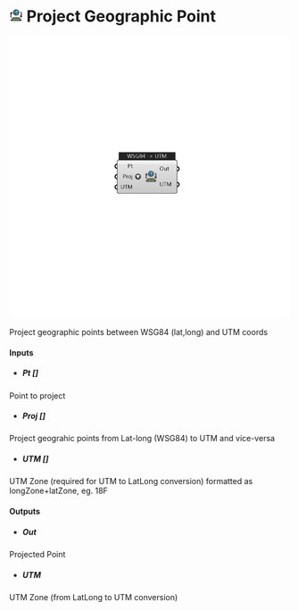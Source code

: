 # ![](../../images/icons/Project_Geographic_Point.png) Project Geographic Point

![](../../images/components/Project_Geographic_Point.png)

Project geographic points between WSG84 (lat,long) and UTM coords

#### Inputs
* ##### Pt []
Point to project
* ##### Proj []
Project geograhic points from Lat-long (WSG84) to UTM and vice-versa
* ##### UTM []
UTM Zone (required for UTM to LatLong conversion) formatted as longZone+latZone, eg. 18F

#### Outputs
* ##### Out
Projected Point
* ##### UTM
UTM Zone (from LatLong to UTM conversion)